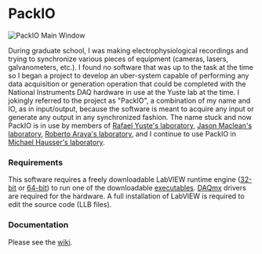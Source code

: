# PackIO
![PackIO Main Window](https://s3.amazonaws.com/webimagespacker/packio.png)

During graduate school, I was making electrophysiological recordings and trying to synchronize various pieces of equipment (cameras, lasers, galvanometers, etc.). I found no software that was up to the task at the time so I began a project to develop an uber-system capable of performing any data acquisition or generation operation that could be completed with the National Instruments DAQ hardware in use at the Yuste lab at the time.  I jokingly referred to the project as "PackIO", a combination of my name and IO, as in input/output, because the software is meant to acquire any input or generate any output in any synchronized fashion. The name stuck and now PackIO is in use by members of [Rafael Yuste's laboratory](http://www.columbia.edu/cu/biology/faculty/yuste/), [Jason Maclean's laboratory](http://www.macleanlab.com/), [Roberto Araya's laboratory](http://neurosciences.umontreal.ca/recherche/les-chercheurs/roberto-araya/), and I continue to use PackIO in [Michael Hausser's laboratory](http://www.dendrites.org/).

### Requirements
This software requires a freely downloadable LabVIEW runtime engine ([32-bit](http://www.ni.com/download/labview-run-time-engine-2014/4887/en/) or [64-bit](http://www.ni.com/download/labview-run-time-engine-2014/4889/en/)) to run one of the downloadable [executables](https://github.com/apacker83/PackIO/releases).  [DAQmx](http://www.ni.com/dataacquisition/nidaqmx) drivers are required for the hardware. A full installation of LabVIEW is required to edit the source code (LLB files).

### Documentation
Please see the [wiki](https://github.com/apacker83/PackIO/wiki).
